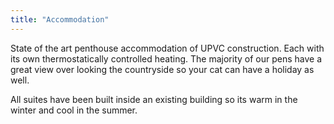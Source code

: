 ```yaml
---
title: "Accommodation"
---
```


State of the art penthouse accommodation of UPVC construction. Each with its own thermostatically controlled heating. The majority of our pens have a great view over looking the countryside so your cat can have a holiday as well.

All suites have been built inside an existing building so its warm in the winter and cool in the summer.
